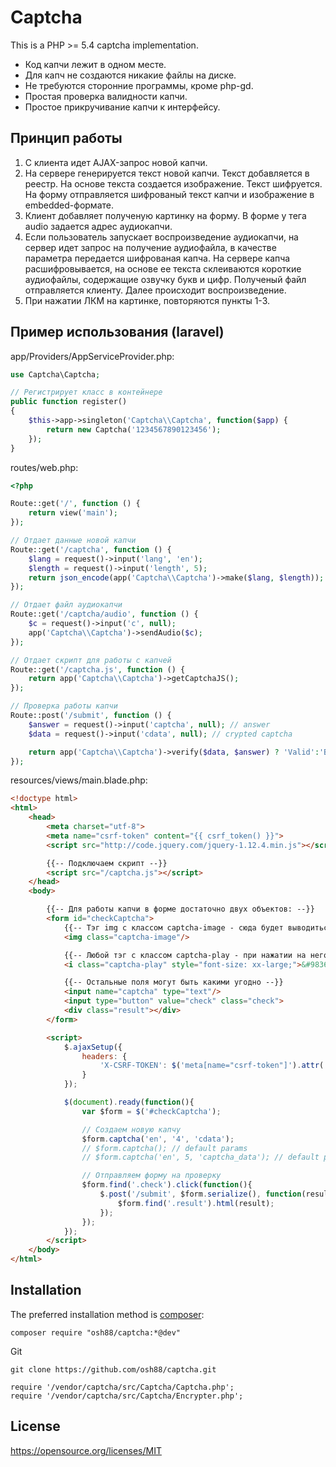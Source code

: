 Captcha
=======

This is a PHP >= 5.4 captcha implementation.

* Код капчи лежит в одном месте.
* Для капч не создаются никакие файлы на диске.
* Не требуются сторонние программы, кроме php-gd.
* Простая проверка валидности капчи.
* Простое прикручивание капчи к интерфейсу.

Принцип работы
--------------
1. С клиента идет AJAX-запрос новой капчи.
2. На сервере генерируется текст новой капчи. Текст добавляется в реестр. На основе текста создается изображение. Текст шифруется. На форму отправляется шифрованый текст капчи и изображение в embedded-формате.
3. Клиент добавляет полученую картинку на форму. В форме у тега audio задается адрес аудиокапчи.
4. Если пользователь запускает воспроизведение аудиокапчи, на сервер идет запрос на получение аудиофайла, в качестве параметра передается шифрованая капча. На сервере капча расшифровывается, на основе ее текста склеиваются короткие аудиофайлы, содержащие озвучку букв и цифр. Полученый файл отправляется клиенту. Далее происходит воспроизведение.
5. При нажатии ЛКМ на картинке, повторяются пункты 1-3.

Пример использования (laravel)
------------------------------

app/Providers/AppServiceProvider.php:
```php
use Captcha\Captcha;

// Регистрирует класс в контейнере
public function register()
{
    $this->app->singleton('Captcha\\Captcha', function($app) {
        return new Captcha('1234567890123456');
    });
}
```

routes/web.php:
```php
<?php

Route::get('/', function () {
    return view('main');
});

// Отдает данные новой капчи
Route::get('/captcha', function () {
    $lang = request()->input('lang', 'en');
    $length = request()->input('length', 5);
    return json_encode(app('Captcha\\Captcha')->make($lang, $length));
});

// Отдает файл аудиокапчи
Route::get('/captcha/audio', function () {
    $c = request()->input('c', null);
    app('Captcha\\Captcha')->sendAudio($c);
});

// Отдает скрипт для работы с капчей
Route::get('/captcha.js', function () {
    return app('Captcha\\Captcha')->getCaptchaJS();
});

// Проверка работы капчи
Route::post('/submit', function () {
    $answer = request()->input('captcha', null); // answer
    $data = request()->input('cdata', null); // crypted captcha

    return app('Captcha\\Captcha')->verify($data, $answer) ? 'Valid':'Bad';
});
```
resources/views/main.blade.php:
```html
<!doctype html>
<html>
    <head>
        <meta charset="utf-8">
        <meta name="csrf-token" content="{{ csrf_token() }}">
        <script src="http://code.jquery.com/jquery-1.12.4.min.js"></script>

        {{-- Подключаем скрипт --}}
        <script src="/captcha.js"></script>
    </head>
    <body>

        {{-- Для работы капчи в форме достаточно двух объектов: --}}
        <form id="checkCaptcha">
            {{-- Тэг img с классом captcha-image - сюда будет выводиться картинка --}}
            <img class="captcha-image"/>

            {{-- Любой тэг с классом captcha-play - при нажатии на него, будет воспроизводиться аудиокапча --}}
            <i class="captcha-play" style="font-size: xx-large;">&#9836;</i><br/>

            {{-- Остальные поля могут быть какими угодно --}}
            <input name="captcha" type="text"/>
            <input type="button" value="check" class="check">
            <div class="result"></div>
        </form>

        <script>
            $.ajaxSetup({
                headers: {
                    'X-CSRF-TOKEN': $('meta[name="csrf-token"]').attr('content')
                }
            });

            $(document).ready(function(){
                var $form = $('#checkCaptcha');

                // Создаем новую капчу
                $form.captcha('en', '4', 'cdata');
                // $form.captcha(); // default params
                // $form.captcha('en', 5, 'captcha_data'); // default params

                // Отправляем форму на проверку
                $form.find('.check').click(function(){
                    $.post('/submit', $form.serialize(), function(result) {
                        $form.find('.result').html(result);
                    });
                });
            });
        </script>
    </body>
</html>
```

Installation
------------

The preferred installation method is [composer](https://getcomposer.org):

    composer require "osh88/captcha:*@dev"

Git

	git clone https://github.com/osh88/captcha.git

    require '/vendor/captcha/src/Captcha/Captcha.php';
	require '/vendor/captcha/src/Captcha/Encrypter.php';


License
-------
https://opensource.org/licenses/MIT
